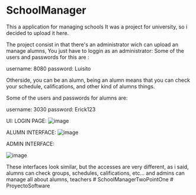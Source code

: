 # SchoolManager
This a application for managing schools
It was a project for university, so i decided to upload it here.

The project consist in that there's an administrator wich can upload an manage alumns, 
You just have to loggin as an administrator:
Some of the users and passwords for this are :

username: 8080
password: Luisito

Otherside, you can be an alumn, being an alumn means that you can check your schedule, 
califications, and other kind of alumns things.

Some of the users and passwords for alumns are: 

username: 3030 
password: Erick123



UI:
LOGIN PAGE:
![image](https://user-images.githubusercontent.com/96703907/221597516-72f10b4d-3686-4ff6-b55a-5c1b189a8600.png)

ALUMN INTERFACE: 
![image](https://user-images.githubusercontent.com/96703907/221597948-afa0a873-bb2e-462d-819d-89d3f19ca968.png)

ADMIN INTERFACE: 

![image](https://user-images.githubusercontent.com/96703907/221598125-b21284b3-de25-473c-ab13-ac323914495b.png)

These interfaces look similar, but the accesses are very different, as i said, alumns can check groups, schedules, califications, etc...
and admins can manage all about alumns, teachers 
#   S c h o o l M a n a g e r T w o P o i n t O n e  
 #   P r o y e c t o S o f t w a r e  
 